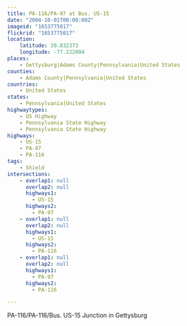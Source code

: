 ```yaml
---
title: PA-116/PA-97 at Bus. US-15
date: "2004-10-01T00:00:00Z"
imageid: "1653775017"
flickrid: "1653775017"
location:
    latitude: 39.832373
    longitude: -77.222004
places:
    - Gettysburg|Adams County|Pennsylvania|United States
counties:
    - Adams County|Pennsylvania|United States
countries:
    - United States
states:
    - Pennsylvania|United States
highwaytypes:
    - US Highway
    - Pennsylvania State Highway
    - Pennsylvania State Highway
highways:
    - US-15
    - PA-97
    - PA-116
tags:
    - Shield
intersections:
    - overlap1: null
      overlap2: null
      highways1:
        - US-15
      highways2:
        - PA-97
    - overlap1: null
      overlap2: null
      highways1:
        - US-15
      highways2:
        - PA-116
    - overlap1: null
      overlap2: null
      highways1:
        - PA-97
      highways2:
        - PA-116

---
```

PA-116/PA-116/Bus. US-15 Junction in Gettysburg